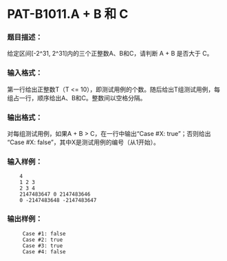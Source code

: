 # PAT-B1011.A + B 和 C

 ### 题目描述：

   给定区间[-2^31, 2^31]内的三个正整数A、B和C，请判断 A + B 是否大于 C。
 ### 输入格式：
  第一行给出正整数T（T <= 10），即测试用例的个数。随后给出T组测试用例，每组占一行，顺序给出A、B和C。整数间以空格分隔。

 ### 输出格式：

 对每组测试用例，如果A + B > C，在一行中输出“Case #X: true”；否则给出 “Case #X: false”，其中X是测试用例的编号（从1开始）。

 ### 输入样例：
 ```in
     4
     1 2 3
     2 3 4
     2147483647 0 2147483646
     0 -2147483648 -2147483647
 ```

 ### 输出样例：
```out
     Case #1: false
     Case #2: true
     Case #3: true
     Case #4: false
```
